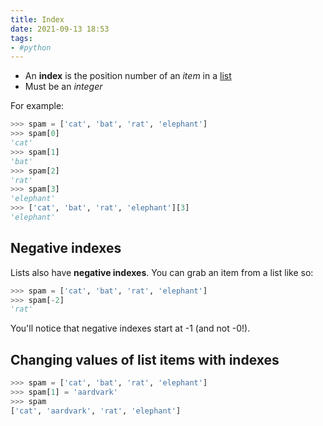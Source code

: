 ```yaml
---
title: Index
date: 2021-09-13 18:53
tags:
- #python
---
```


* An **index** is the position number of an _item_ in a [list](20210913183709-list.md)
* Must be an _integer_

For example: 

```python
>>> spam = ['cat', 'bat', 'rat', 'elephant']
>>> spam[0]
'cat'
>>> spam[1]
'bat'
>>> spam[2]
'rat'
>>> spam[3]
'elephant'
>>> ['cat', 'bat', 'rat', 'elephant'][3]
'elephant'
```

## Negative indexes

Lists also have **negative indexes**. You can grab an item from a list like so:

```python
>>> spam = ['cat', 'bat', 'rat', 'elephant']
>>> spam[-2]
'rat'
```

You'll notice that negative indexes start at -1 (and not -0!).

## Changing values of list items with indexes

```python
>>> spam = ['cat', 'bat', 'rat', 'elephant']
>>> spam[1] = 'aardvark'
>>> spam
['cat', 'aardvark', 'rat', 'elephant']
```
